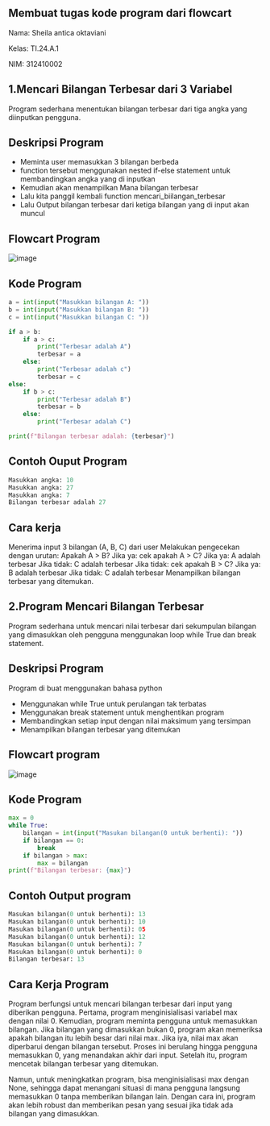## Membuat tugas kode program dari flowcart 

Nama: Sheila antica oktaviani

Kelas: TI.24.A.1

NIM: 312410002
## 1.Mencari Bilangan Terbesar dari 3 Variabel
Program sederhana menentukan bilangan terbesar dari tiga angka yang diinputkan pengguna.
## Deskripsi Program 
- Meminta user memasukkan 3 bilangan berbeda
- function tersebut menggunakan nested if-else statement untuk membandingkan angka yang di inputkan
- Kemudian akan menampilkan Mana bilangan terbesar
- Lalu kita panggil kembali function mencari_biilangan_terbesar
- Lalu Output bilangan terbesar dari ketiga bilangan yang di input akan muncul
## Flowcart Program
![image](https://github.com/user-attachments/assets/af0aa097-6e69-40da-b433-ac4b7e3b5a74)
## Kode Program
```Python
a = int(input("Masukkan bilangan A: "))
b = int(input("Masukkan bilangan B: "))
c = int(input("Masukkan bilangan C: "))

if a > b:
    if a > c:
        print("Terbesar adalah A")
        terbesar = a
    else:
        print("Terbesar adalah c")
        terbesar = c
else:
    if b > c:
        print("Terbesar adalah B")
        terbesar = b
    else:
        print("Terbesar adalah C")

print(f"Bilangan terbesar adalah: {terbesar}")
```
## Contoh Ouput Program
```Python
Masukkan angka: 10
Masukkan angka: 27
Masukkan angka: 7
Bilangan terbesar adalah 27
```
## Cara kerja
Menerima input 3 bilangan (A, B, C) dari user Melakukan pengecekan dengan urutan: Apakah A > B? Jika ya: cek apakah A > C? Jika ya: A adalah terbesar Jika tidak: C adalah terbesar Jika tidak: cek apakah B > C? Jika ya: B adalah terbesar Jika tidak: C adalah terbesar Menampilkan bilangan terbesar yang ditemukan.

## 2.Program Mencari Bilangan Terbesar
Program sederhana untuk mencari nilai terbesar dari sekumpulan bilangan yang dimasukkan oleh pengguna menggunakan loop while True dan break statement.
## Deskripsi Program
Program di buat menggunakan bahasa python
- Menggunakan while True untuk perulangan tak terbatas
- Menggunakan break statement untuk menghentikan program
- Membandingkan setiap input dengan nilai maksimum yang tersimpan
- Menampilkan bilangan terbesar yang ditemukan
## Flowcart program
![image](https://github.com/user-attachments/assets/bf214e04-74d1-4199-891a-39908f45f595)
## Kode Program
```Python
max = 0                                              
while True:                                          
    bilangan = int(input("Masukan bilangan(0 untuk berhenti): "))  
    if bilangan == 0:                               
        break                                       
    if bilangan > max:                     
        max = bilangan                     
print(f"Bilangan terbesar: {max}")
```
## Contoh Output program
```Python
Masukan bilangan(0 untuk berhenti): 13
Masukan bilangan(0 untuk berhenti): 10
Masukan bilangan(0 untuk berhenti): 05
Masukan bilangan(0 untuk berhenti): 12
Masukan bilangan(0 untuk berhenti): 7
Masukan bilangan(0 untuk berhenti): 0
Bilangan terbesar: 13
```
## Cara Kerja Program
Program berfungsi untuk mencari bilangan terbesar dari input yang diberikan pengguna. Pertama, program menginisialisasi variabel max dengan nilai 0. Kemudian, program meminta pengguna untuk memasukkan bilangan. Jika bilangan yang dimasukkan bukan 0, program akan memeriksa apakah bilangan itu lebih besar dari nilai max. Jika iya, nilai max akan diperbarui dengan bilangan tersebut. Proses ini berulang hingga pengguna memasukkan 0, yang menandakan akhir dari input. Setelah itu, program mencetak bilangan terbesar yang ditemukan. 

Namun, untuk meningkatkan program, bisa menginisialisasi max dengan None, sehingga dapat menangani situasi di mana pengguna langsung memasukkan 0 tanpa memberikan bilangan lain. Dengan cara ini, program akan lebih robust dan memberikan pesan yang sesuai jika tidak ada bilangan yang dimasukkan.




  











